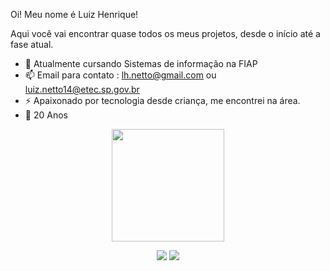 Oi! Meu nome é Luiz Henrique!

Aqui você vai encontrar quase todos os meus projetos, desde o início até a fase atual.

- 🌱 Atualmente cursando Sistemas de informação na FIAP
- 📫 Email para contato : lh.netto@gmail.com  ou luiz.netto14@etec.sp.gov.br
- ⚡ Apaixonado por tecnologia desde criança, me encontrei na área.
- 🎇 20 Anos 


<div align="center">
  <a href="https://github.com/LuizHBN">
  <img height="180em" src="https://github-readme-stats.vercel.app/api?username=LuizHBN&show_icons=true&theme=dracula&include_all_commits=true&count_private=true"/>
  

   
  <a href = "mailto:lh.netto11@gmail.com.br"><img src="https://img.shields.io/badge/-Gmail-%23333?style=for-the-badge&logo=gmail&logoColor=white" target="_blank"></a>
  <a href="https://www.linkedin.com/in/luiz-henrique-netto-5b852923a/" target="_blank"><img src="https://img.shields.io/badge/-LinkedIn-%230077B5?style=for-the-badge&logo=linkedin&logoColor=white" target="_blank"></a> 
